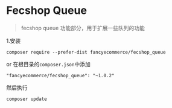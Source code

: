 Fecshop Queue
======================

> fecshop queue 功能部分，用于扩展一些队列的功能

1.安装

```
composer require --prefer-dist fancyecommerce/fecshop_queue 
```

or 在根目录的`composer.json`中添加

```
"fancyecommerce/fecshop_queue": "~1.0.2"

```

然后执行

```
composer update
```
